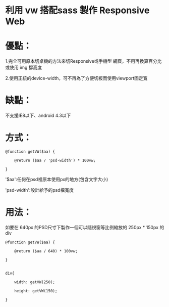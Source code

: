 # 利用 vw 搭配sass 製作 Responsive Web
# 優點：
1.完全可用原本切桌機的方法來切Responsive或手機型 網頁，不用再換算百分比或使用 img 撐高度

2.使用正統的device-width，可不再為了方便切板而使用viewport固定寬

# 缺點：
不支援IE8以下、android 4.3以下

# 方式：
	@function getVW($aa) {

		@return ($aa / 'psd-width') * 100vw;

	}

'$aa':任何在psd裡原本使用px的地方(包含文字大小)

'psd-width':設計給予的psd檔寬度


# 用法：
如要在 640px 的PSD尺寸下製作一個可以隨視窗等比例縮放的 250px * 150px 的div

	@function getVW($aa) {

		@return ($aa / 640) * 100vw;

	}


	div{

		width: getVW(250);

		height: getVW(150);

	}
